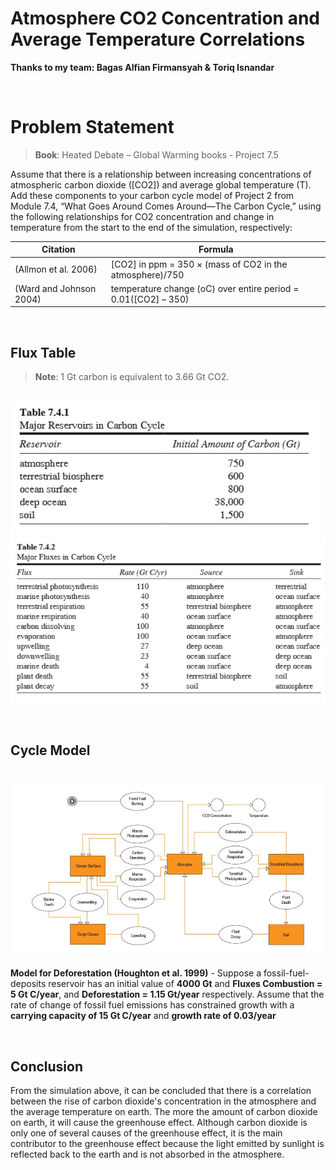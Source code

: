# **Atmosphere CO2 Concentration and Average Temperature Correlations**

**Thanks to my team: Bagas Alfian Firmansyah & Toriq Isnandar**

<br>

# **Problem Statement**

> **Book**: Heated Debate – Global Warming books - Project 7.5

Assume that there is a relationship between increasing concentrations of atmospheric carbon dioxide 
([CO2]) and average global temperature (T). Add these components to your carbon cycle model of 
Project 2 from Module 7.4, “What Goes Around Comes Around—The Carbon Cycle,” using the following 
relationships for CO2 concentration and change in temperature from the start to the end of the simulation, 
respectively:

|**Citation**|**Formula**|
|---|---|
|(Allmon et al. 2006)|[CO2] in ppm = 350 × (mass of CO2 in the atmosphere)/750|
|(Ward and Johnson 2004)|temperature change (oC) over entire period = 0.01([CO2] – 350)|

<br>

## **Flux Table**

> **Note**: 1 Gt carbon is equivalent to 3.66 Gt CO2.

<br><img src="assets/Picture1.png">
<br><img src="assets/Picture2.png">

<br>

## **Cycle Model**

<br><img src="assets/Picture3.jpg">

**Model for Deforestation (Houghton et al. 1999)** - Suppose a fossil-fuel-deposits reservoir has an initial value of **4000 Gt** and **Fluxes Combustion = 5 Gt C/year**, and **Deforestation = 1.15 Gt/year** respectively. Assume that the rate of change of fossil fuel emissions has constrained growth with a **carrying capacity of 15 Gt C/year** and **growth rate of 0.03/year**

<br>

## **Conclusion**
From the simulation above, it can be concluded that there is a correlation between the rise of carbon dioxide's concentration in the atmosphere and the average temperature on earth. The more the amount of carbon dioxide on earth, it will cause the greenhouse effect. Although carbon dioxide is only one of several causes of the greenhouse effect, it is the main contributor to the greenhouse effect because the light emitted by sunlight is reflected back to the earth and is not absorbed in the atmosphere.